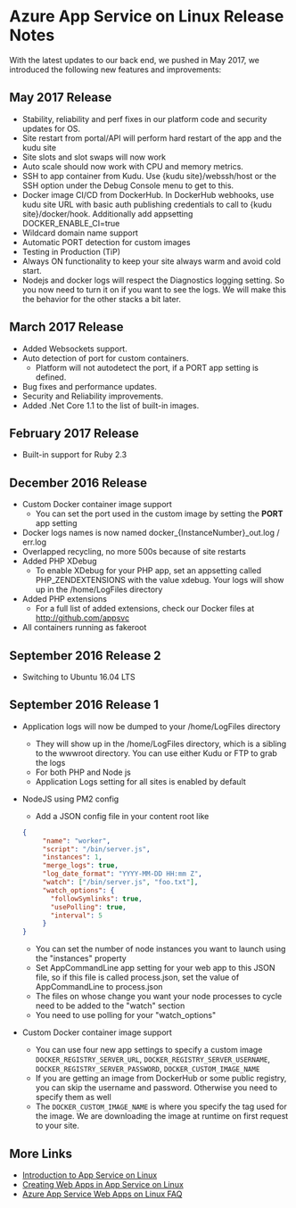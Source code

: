 # Azure App Service on Linux Release Notes #

With the latest updates to our back end, we pushed in May 2017, we introduced the following new features and improvements:

## May 2017 Release ##
* Stability, reliability and perf fixes in our platform code and security updates for OS.
* Site restart from portal/API will perform hard restart of the app and the kudu site
* Site slots and slot swaps will now work
* Auto scale should now work with CPU and memory metrics.
* SSH to app container from Kudu. Use {kudu site}/webssh/host or the SSH option under the Debug Console menu to get to this.
* Docker image CI/CD from DockerHub. In DockerHub webhooks, use kudu site URL with basic auth publishing credentials to call to {kudu site}/docker/hook. Additionally add appsetting DOCKER_ENABLE_CI=true
* Wildcard domain name support
* Automatic PORT detection for custom images
* Testing in Production (TiP)
* Always ON functionality to keep your site always warm and avoid cold start.
* Nodejs and docker logs will respect the Diagnostics logging setting. So you now need to turn it on if you want to see the logs. We will make this the behavior for the other stacks a bit later.


## March 2017 Release ##

* Added Websockets support.
* Auto detection of port for custom containers.
	* Platform will not autodetect the port, if a PORT app setting is defined.
* Bug fixes and performance updates.
* Security and Reliability improvements.
* Added .Net Core 1.1 to the list of built-in images.

## February 2017 Release ##

* Built-in support for Ruby 2.3

## December 2016 Release ##

* Custom Docker container image support
	* You can set the port used in the custom image by setting the **PORT** app setting
* Docker logs names is now named docker_{InstanceNumber}_out.log / err.log
* Overlapped recycling, no more 500s because of site restarts
* Added PHP XDebug
	* To enable XDebug for your PHP app, set an appsetting called PHP_ZENDEXTENSIONS with the value xdebug. Your logs will show up in the /home/LogFiles directory 
* Added PHP extensions
	* For a full list of added extensions, check our Docker files at http://github.com/appsvc
* All containers running as fakeroot
	
## September 2016 Release 2 ##

* Switching to Ubuntu 16.04 LTS

## September 2016 Release 1 ##

* Application logs will now be dumped to your /home/LogFiles directory
	* They will show up in the /home/LogFiles directory, which is a sibling to the wwwroot directory.  You can use either Kudu or FTP to grab the logs
	* For both PHP and Node js
	* Application Logs setting for all sites is enabled by default
* NodeJS using PM2 config
	* Add a JSON config file in your content root like

	```json
	{
	     "name": "worker",
	     "script": "/bin/server.js",
	     "instances": 1,
	     "merge_logs": true,
	     "log_date_format": "YYYY-MM-DD HH:mm Z",
	     "watch": ["/bin/server.js", "foo.txt"],
	     "watch_options": {
	       "followSymlinks": true,
	       "usePolling": true,
	       "interval": 5
	     }
	}
	```


	* You can set the number of node instances you want to launch using the "instances" property
	* Set AppCommandLine app setting for your web app to this JSON file, so if this file is called process.json, set the value of AppCommandLine to process.json
	* The files on whose change you want your node processes to cycle need to be added to the "watch" section
	* You need to use polling for your "watch_options"
* Custom Docker container image support
	* You can use four new app settings to specify a custom image `DOCKER_REGISTRY_SERVER_URL`, `DOCKER_REGISTRY_SERVER_USERNAME`, `DOCKER_REGISTRY_SERVER_PASSWORD`, `DOCKER_CUSTOM_IMAGE_NAME`
	* If you are getting an image from DockerHub or some public registry, you can skip the username and password. Otherwise you need to specify them as well
	* The `DOCKER_CUSTOM_IMAGE_NAME` is where you specify the tag used for the image. We are downloading the image at runtime on first request to your site.

## More Links
* [Introduction to App Service on Linux](https://docs.microsoft.com/en-us/azure/app-service-web/app-service-linux-intro) 
* [Creating Web Apps in App Service on Linux](https://docs.microsoft.com/en-us/azure/app-service-web/app-service-linux-how-to-create-a-web-app)
* [Azure App Service Web Apps on Linux FAQ](https://docs.microsoft.com/en-us/azure/app-service-web/app-service-linux-faq) 
